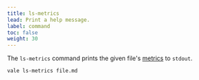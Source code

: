 ```yaml
---
title: ls-metrics
lead: Print a help message.
label: command
toc: false
weight: 30
---
```


The `ls-metrics` command prints the given file's [metrics][1] to `stdout`.

```shell
vale ls-metrics file.md
```

[1]: /docs/topics/styles/#metric
